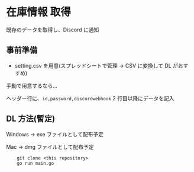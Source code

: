 # 在庫情報 取得

既存のデータを取得し、Discord に通知

## 事前準備

- setting.csv を用意(スプレッドシートで管理 -> CSV に変換して DL がおすすめ)

手動で用意するなら...

ヘッダー行に、`id,password,discordwebhook`
2 行目以降にデータを記入

## DL 方法(暫定)

Windows -> exe ファイルとして配布予定

Mac -> dmg ファイルとして配布予定

```shell
    git clone <this repository>
    go run main.go
```
